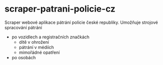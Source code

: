 # scraper-patrani-policie-cz
Scraper webové aplikace pátrání policie české republiky. Umožňuje strojové spracování pátrání

- po vozidlech a registračních značkách
  - dítě v ohrožení
  - pátrání v médiích
  - mimořádné opatření 
- po osobách
